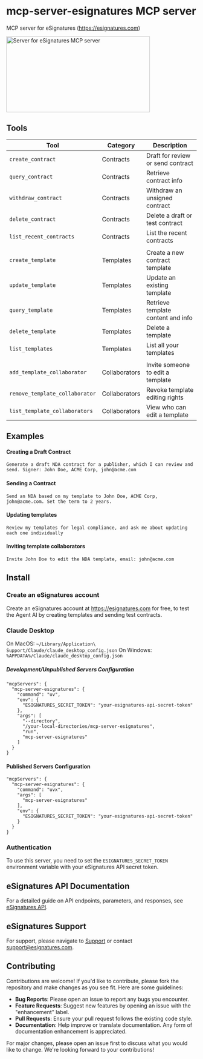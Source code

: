# mcp-server-esignatures MCP server

MCP server for eSignatures (https://esignatures.com)

<a href="https://glama.ai/mcp/servers/0ev38n83u4"><img width="380" height="200" src="https://glama.ai/mcp/servers/0ev38n83u4/badge" alt="Server for eSignatures MCP server" /></a>

## Tools


| Tool                           | Category      | Description                        |
|--------------------------------|---------------|------------------------------------|
| `create_contract`              | Contracts     | Draft for review or send contract  |
| `query_contract`               | Contracts     | Retrieve contract info             |
| `withdraw_contract`            | Contracts     | Withdraw an unsigned contract      |
| `delete_contract`              | Contracts     | Delete a draft or test contract    |
| `list_recent_contracts`        | Contracts     | List the recent contracts          |
|                                |               |                                    |
| `create_template`              | Templates     | Create a new contract template     |
| `update_template`              | Templates     | Update an existing template        |
| `query_template`               | Templates     | Retrieve template content and info |
| `delete_template`              | Templates     | Delete a template                  |
| `list_templates`               | Templates     | List all your templates            |
|                                |               |                                    |
| `add_template_collaborator`    | Collaborators | Invite someone to edit a template  |
| `remove_template_collaborator` | Collaborators | Revoke template editing rights     |
| `list_template_collaborators`  | Collaborators | View who can edit a template       |


## Examples

#### Creating a Draft Contract

`Generate a draft NDA contract for a publisher, which I can review and send. Signer: John Doe, ACME Corp, john@acme.com`

#### Sending a Contract

`Send an NDA based on my template to John Doe, ACME Corp, john@acme.com. Set the term to 2 years.`

#### Updating templates

`Review my templates for legal compliance, and ask me about updating each one individually`

#### Inviting template collaborators

`Invite John Doe to edit the NDA template, email: john@acme.com`


## Install

### Create an eSignatures account

Create an eSignatures account at https://esignatures.com for free, to test the Agent AI by creating templates and sending test contracts.

### Claude Desktop

On MacOS: `~/Library/Application\ Support/Claude/claude_desktop_config.json`
On Windows: `%APPDATA%/Claude/claude_desktop_config.json`

##### Development/Unpublished Servers Configuration
```
"mcpServers": {
  "mcp-server-esignatures": {
    "command": "uv",
    "env": {
      "ESIGNATURES_SECRET_TOKEN": "your-esignatures-api-secret-token"
    },
    "args": [
      "--directory",
      "/your-local-directories/mcp-server-esignatures",
      "run",
      "mcp-server-esignatures"
    ]
  }
}
```

#### Published Servers Configuration
```
"mcpServers": {
  "mcp-server-esignatures": {
    "command": "uvx",
    "args": [
      "mcp-server-esignatures"
    ],
    "env": {
      "ESIGNATURES_SECRET_TOKEN": "your-esignatures-api-secret-token"
    }
  }
}
```

### Authentication

To use this server, you need to set the `ESIGNATURES_SECRET_TOKEN` environment variable with your eSignatures API secret token.

## eSignatures API Documentation

For a detailed guide on API endpoints, parameters, and responses, see [eSignatures API](https://esignatures.com/docs/api).

## eSignatures Support

For support, please navigate to [Support](https://esignatures.com/support) or contact [support@esignatures.com](mailto:support@esignatures.com).

## Contributing

Contributions are welcome! If you'd like to contribute, please fork the repository and make changes as you see fit. Here are some guidelines:

- **Bug Reports**: Please open an issue to report any bugs you encounter.
- **Feature Requests**: Suggest new features by opening an issue with the "enhancement" label.
- **Pull Requests**: Ensure your pull request follows the existing code style.
- **Documentation**: Help improve or translate documentation. Any form of documentation enhancement is appreciated.

For major changes, please open an issue first to discuss what you would like to change. We're looking forward to your contributions!

